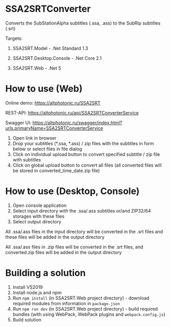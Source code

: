 # SSA2SRTConverter

Converts the SubStationAlpha subtitles (.ssa, .ass) to the SubRip subtitles (.srt)

Targets:

1) SSA2SRT.Model - .Net Standard 1.3

2) SSA2SRT.Desktop.Console - .Net Core 2.1

3) SSA2SRT.Web - .Net 5

# How to use (Web)

Online demo: https://altphotonic.ru/SSA2SRT
 
REST-API: https://altphotonic.ru/api/SSA2SRTConverterService

Swagger UI: https://altphotonic.ru/swagger/index.html?urls.primaryName=SSA2SRTConverterService

1) Open link in browser
2) Drop your subtitles (*.ssa, *.ass) / zip files with the subtitles in form below or select files in file dialog
3) Click on individual upload button to convert specified subtitle / zip file with subtitles
4) Click on global upload button to convert all files (all converted files will be stored in converted_time_date.zip file)

# How to use (Desktop, Console)

1) Open console application
2) Select input directory with the .ssa/.ass subtitles or/and ZIP32/64 storages with these files
3) Select output directory

All .ssa/.ass files in the input directory will be converted in the .srt files and these files will be added in the output directory 

All .ssa/.ass files in .zip files will be converted in the .srt files, and converted.zip files will be added in the output directory 

# Building a solution

1) Install VS2019
2) Install node.js and npm
3) Run `npm install` (in SSA2SRT.Web project directory) - download required modules from information in `package.json`
4) Run `npm run dev` (in SSA2SRT.Web project directory) - build required bundles (with using WebPack, WebPack plugins and `webpack.config.js`)
5) Build solution
